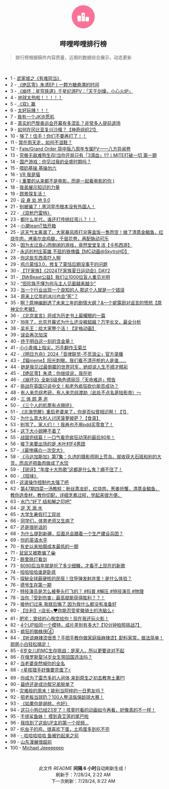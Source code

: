 <div align="center">
    <img src="./assets/icon_rank.png" alt="logo" />
    <h2>哔哩哔哩排行榜</h>
</div>

> 排行榜根据稿件内容质量，近期的数据综合展示，动态更新

<br />

<ul><li><span>1 - <a href=https://www.bilibili.com/BV1AE421w7wr>武家坡之《有难同当》</a></span></li><li><span>2 - <a href=https://www.bilibili.com/BV1Zf421q7Ro>《绝区零》朱鸢EP丨一颗方糖悬滞的时间</a></span></li><li><span>3 - <a href=https://www.bilibili.com/BV1xi421a7mg>《崩坏：星穹铁道》千星纪游PV：「天干剑燥，小心火炉」</a></span></li><li><span>4 - <a href=https://www.bilibili.com/BV1cm42137aZ>地球太热啦！！！！！</a></span></li><li><span>5 - <a href=https://www.bilibili.com/BV1hT42167gk>《双》赢</a></span></li><li><span>6 - <a href=https://www.bilibili.com/BV1Wn4y1f7Nx>太好玩辣！！！</a></span></li><li><span>7 - <a href=https://www.bilibili.com/BV1LT421r7DL>我有一个JK许愿机</a></span></li><li><span>8 - <a href=https://www.bilibili.com/BV1kW42197Rz>真实的巴黎奥运会开幕有多混乱？非常多人提前退场</a></span></li><li><span>9 - <a href=https://www.bilibili.com/BV11Z421T7GC>如何在冈比亚复兴沙俄？【神奇组织21】</a></span></li><li><span>10 - <a href=https://www.bilibili.com/BV1Wb421J7Nt>够了！住手！你们不要再打了！！</a></span></li><li><span>11 - <a href=https://www.bilibili.com/BV1ZT42167nx>常在雨天走，如何不湿鞋？</a></span></li><li><span>12 - <a href=https://www.bilibili.com/BV1Gf421B7EG>Fate/Grand Order 简中版八周年专属PV——八方异闻卷</a></span></li><li><span>13 - <a href=https://www.bilibili.com/BV1VU411S7Sy>究极无敌难狗生存!当你开局只有「3滴血」!!?丨MITE打破一切 第一期</a></span></li><li><span>14 - <a href=https://www.bilibili.com/BV1qE421w7wX>国产游戏：你见过我的全盛时期吗？</a></span></li><li><span>15 - <a href=https://www.bilibili.com/BV1pw4m1k7eG>喂奶基操 基操勿六</a></span></li><li><span>16 - <a href=https://www.bilibili.com/BV1Br421M7p9>VR 我是猫</a></span></li><li><span>17 - <a href=https://www.bilibili.com/BV1Mi421a7Qu>( 重要的从来都不是电影，而是一起看电影的你 )</a></span></li><li><span>18 - <a href=https://www.bilibili.com/BV1ei421h7Bp>我弟展示知识的力量</a></span></li><li><span>19 - <a href=https://www.bilibili.com/BV15Z421K7h2>顾景琛复活！</a></span></li><li><span>20 - <a href=https://www.bilibili.com/BV13z421i7fW>设 身 处 地 9.0</a></span></li><li><span>21 - <a href=https://www.bilibili.com/BV1sr421M78i>别被骗了！黑河早市根本没有外国人！</a></span></li><li><span>22 - <a href=https://www.bilibili.com/BV1CM4m1y7ML>《双枪巴雷特》</a></span></li><li><span>23 - <a href=https://www.bilibili.com/BV1bS42197eR>都什么年代，谁还打传统红孩儿？！！</a></span></li><li><span>24 - <a href=https://www.bilibili.com/BV1FZ421K74W>小潮teamT恤开箱</a></span></li><li><span>25 - <a href=https://www.bilibili.com/BV11S421X7Nb>这天气太离谱了，大家暴风雨打伞等盒饭一售而空！做了清蒸金鲳鱼，红烧牛肉，烤奥尔良鸡腿，千层花卷，再配脉动可乐</a></span></li><li><span>26 - <a href=https://www.bilibili.com/BV1ME4m1d7PQ>因为太过良心而倒闭的游戏，竟然堂堂复活【卡布西游】</a></span></li><li><span>27 - <a href=https://www.bilibili.com/BV13E421A7aY>永远的村庄英雄 不屈的铁傀儡【MC动画@SkytroHD】</a></span></li><li><span>28 - <a href=https://www.bilibili.com/BV14E4m1d78E>你这些东西真吓人啊</a></span></li><li><span>29 - <a href=https://www.bilibili.com/BV1Bi421679c>鸡爪蒙恬3.0，修复了蒙恬后期没事干的问题</a></span></li><li><span>30 - <a href=https://www.bilibili.com/BV1yr421M7GZ>【TF家族】《2024TF家族夏日运动会》DAY2</a></span></li><li><span>31 - <a href=https://www.bilibili.com/BV1Ex4y147Gq>【MrBeast公益】我们让1000位盲人重见光明</a></span></li><li><span>32 - <a href=https://www.bilibili.com/BV1eT421678p>“但珍珠不懂为何与主人见面越来越少”</a></span></li><li><span>33 - <a href=https://www.bilibili.com/BV114421U7Tf>当一个行业出现一个良知的人 那这个人就是一个错误</a></span></li><li><span>34 - <a href=https://www.bilibili.com/BV18x4y1s7fj>原来上亿年的冰川也会“死”？</a></span></li><li><span>35 - <a href=https://www.bilibili.com/BV1Rm421g7su>啊？原神编剧透了未来三年的剧情大纲？&一个妮露厨对谣言的愤怒【原神文化考据】</a></span></li><li><span>36 - <a href=https://www.bilibili.com/BV1Ci421h7w7>《北京宣言》将成为历史书上最耀眼的一篇</a></span></li><li><span>37 - <a href=https://www.bilibili.com/BV1DE4m1R7bj>16年了，北京开幕式为什么还没被超越？万字长文，最全分析</a></span></li><li><span>38 - <a href=https://www.bilibili.com/BV1gW42197n7>呆毛王：给大家整个活！【定格动画】</a></span></li><li><span>39 - <a href=https://www.bilibili.com/BV1Fx4y1s7Zn>误会再次加深</a></span></li><li><span>40 - <a href=https://www.bilibili.com/BV1Lr421K7Wy>终于明白这一刻的含金量！</a></span></li><li><span>41 - <a href=https://www.bilibili.com/BV1Nx4y1s727>小小青梅上指尖，巧手翻作玉菊兰</a></span></li><li><span>42 - <a href=https://www.bilibili.com/BV1GM4m117mF>《明日方舟》2024「音律联觉-不觅浪尘」官方录播</a></span></li><li><span>43 - <a href=https://www.bilibili.com/BV1vU411U7qf>【猫meme】阳光刺眼，我们看不清开枪的人是谁……</a></span></li><li><span>44 - <a href=https://www.bilibili.com/BV1nU411S7S6>她是我见过最倒霉的世界冠军，她却说人生不顺才精彩</a></span></li><li><span>45 - <a href=https://www.bilibili.com/BV1Rb421E7uu>【绝区零】朱鸢：你继续说，我在听</a></span></li><li><span>46 - <a href=https://www.bilibili.com/BV1Yr421M7T6>《崩坏3》全新S级角色德丽莎「天命难逃」预告</a></span></li><li><span>47 - <a href=https://www.bilibili.com/BV1Ax4y147id>挑战在英国只说中文！和老外疯狂砍价能否成功？</a></span></li><li><span>48 - <a href=https://www.bilibili.com/BV14W42197pV>有人来恋综考研，有人来恋综渡劫（此处不点名是陆影帝）～</a></span></li><li><span>49 - <a href=https://www.bilibili.com/BV1bS421X7z8>三 体 顾 茅 庐</a></span></li><li><span>50 - <a href=https://www.bilibili.com/BV1YE4m1R7Cz>《三个人的机票有点拥挤》</a></span></li><li><span>51 - <a href=https://www.bilibili.com/BV1Fz421i7bR>《北海觉醒》重启老婆来了，你是否似曾相识啊！【1】</a></span></li><li><span>52 - <a href=https://www.bilibili.com/BV1b142187cU>为什么意大利人讨厌菠萝披萨？【食录】</a></span></li><li><span>53 - <a href=https://www.bilibili.com/BV1Q142147Ja>别骂了，家人们！！我再也不用pdd买零食了！</a></span></li><li><span>54 - <a href=https://www.bilibili.com/BV1KE4m197NP>这下大小姐睡不着了</a></span></li><li><span>55 - <a href=https://www.bilibili.com/BV1wm42137dP>战国完结篇！一口气看完疯狂动荡的最后90年！</a></span></li><li><span>56 - <a href=https://www.bilibili.com/BV1Uf421v7VW>接下来要出场的是 木叶村F4男团</a></span></li><li><span>57 - <a href=https://www.bilibili.com/BV18M4m1y7ZZ>《最惨痛の一次空大》</a></span></li><li><span>58 - <a href=https://www.bilibili.com/BV13b421J7cK>《马达加斯加》第7集：久违的摄影师刚上荒岛，就收获大石斑和别的大货，而且还把鱼肉做成了水饺</a></span></li><li><span>59 - <a href=https://www.bilibili.com/BV1AS42197Fs>【锐评】“年度十大热歌”这都是什么鬼？绷不住了！</a></span></li><li><span>60 - <a href=https://www.bilibili.com/BV1dZ421N7mS>《班味》</a></span></li><li><span>61 - <a href=https://www.bilibili.com/BV1dZ421T7vQ>这波操作控制也太强了吧</a></span></li><li><span>62 - <a href=https://www.bilibili.com/BV1JE4m1d7Nw>第47期四菜一汤教程：粉丝蒸龙虾，红烧肉，葱姜炝蟹，清蒸金鲳鱼，教你选食材，教你切配，详细烹煮过程，学起来很方便。</a></span></li><li><span>63 - <a href=https://www.bilibili.com/BV1yS421X7QB>水门:“好了 结和解之印吧”</a></span></li><li><span>64 - <a href=https://www.bilibili.com/BV1sr421K7Dv>逆 天 溺 水</a></span></li><li><span>65 - <a href=https://www.bilibili.com/BV1Bi421h7uW>大学生暑假打工现状</a></span></li><li><span>66 - <a href=https://www.bilibili.com/BV1AE421w7Eq>同学们，体育老师又生病了</a></span></li><li><span>67 - <a href=https://www.bilibili.com/BV1mZ421T7rd>还是很听话的</a></span></li><li><span>68 - <a href=https://www.bilibili.com/BV1C4421Z7qZ>为什么提到新疆，后面总会跟着一个生产建设兵团？</a></span></li><li><span>69 - <a href=https://www.bilibili.com/BV1dE4m1X7RG>你的英语水平</a></span></li><li><span>70 - <a href=https://www.bilibili.com/BV1UT421k7KA>有史以来拍摄成本最低的一期</a></span></li><li><span>71 - <a href=https://www.bilibili.com/BV19S421X7uP>鼠鼠又被欺骗了😭</a></span></li><li><span>72 - <a href=https://www.bilibili.com/BV17Z8meeEXr>醉里挑灯看剑</a></span></li><li><span>73 - <a href=https://www.bilibili.com/BV1tz421B7P4>8090后当年就是吃了多少细糠，才看不上现在的新歌</a></span></li><li><span>74 - <a href=https://www.bilibili.com/BV19142147du>哈哈哈哈谁是卧底</a></span></li><li><span>75 - <a href=https://www.bilibili.com/BV1HE4m1R75t>探秘全球最硬核的民宿！住导弹发射井里！是什么体验？</a></span></li><li><span>76 - <a href=https://www.bilibili.com/BV11f421v79M>德爷生存第一期</a></span></li><li><span>77 - <a href=https://www.bilibili.com/BV1ky411e7Lc>特技演员是怎么被拳头打飞的？ #科普 #解压 #特技演员 #物理</a></span></li><li><span>78 - <a href=https://www.bilibili.com/BV13S421975q>当你「受到伤害」最高就能获得胜利？？！</a></span></li><li><span>79 - <a href=https://www.bilibili.com/BV1Ez421B7PH>接他们过来 我就后悔了 因为我什么都没有准备好</a></span></li><li><span>80 - <a href=https://www.bilibili.com/BV1ey411i7YB>【比利】⚡店长~❤️你能忍受星徽骑士的洗脑么⚡</a></span></li><li><span>81 - <a href=https://www.bilibili.com/BV1dw4m1r7it>肥宅：曾经的心掏空给你！现在我还玩火影！</a></span></li><li><span>82 - <a href=https://www.bilibili.com/BV1Ky411q7py>4个UP拍同一个模特，成片差别有多大?【10分钟拍照挑战7】</a></span></li><li><span>83 - <a href=https://www.bilibili.com/BV154421S7zJ>疯狂的蜘蛛侠④</a></span></li><li><span>84 - <a href=https://www.bilibili.com/BV1t1421t7Gt>【听说麻辣烫很贵？手把手教你做家庭版麻辣烫】配料家常，做法简单！厨房小白轻松搞定！</a></span></li><li><span>85 - <a href=https://www.bilibili.com/BV1VE4m1d7ff>6岁女儿的MC生存挑战：是家人，所以更要说对不起</a></span></li><li><span>86 - <a href=https://www.bilibili.com/BV1Ez421B7nv>在俄罗斯娶14岁女生带回国违法吗？</a></span></li><li><span>87 - <a href=https://www.bilibili.com/BV1vx4y147B6>当老婆突然喊你的全名</a></span></li><li><span>88 - <a href=https://www.bilibili.com/BV1Zw4m1r7xt>⚡星核猎手好像要完蛋了⚡</a></span></li><li><span>89 - <a href=https://www.bilibili.com/BV1Fm42137eH>你成为了雷杰多的人间体 来到原生之初去教育土著P1</a></span></li><li><span>90 - <a href=https://www.bilibili.com/BV1tx4y1s741>最终还是成功帮兄弟脱单了</a></span></li><li><span>91 - <a href=https://www.bilibili.com/BV1zH4y1c7c7>灾难般的周末！能别当阿梓的一日男友吗？</a></span></li><li><span>92 - <a href=https://www.bilibili.com/BV1ow4m1r7nn>把老板当球扔？100人整活版保龄球大赛！</a></span></li><li><span>93 - <a href=https://www.bilibili.com/BV1wS42197wF>《如果你是胡桃，也好》</a></span></li><li><span>94 - <a href=https://www.bilibili.com/BV1Ef421i7nU>这只小狗已经23岁了！孩童时看的动画如今再看，好像真的不一样！</a></span></li><li><span>95 - <a href=https://www.bilibili.com/BV1Sf421q76T>手搓鲨鱼妹！ 摸到真艾莲的尾巴啦</a></span></li><li><span>96 - <a href=https://www.bilibili.com/BV1AE4m1d76b>我找到了这些UP主的第一个视频...</a></span></li><li><span>97 - <a href=https://www.bilibili.com/BV125eUe4End>吃虫子的鸡，很喜欢下蛋，土鸡蛋多到吃不完</a></span></li><li><span>98 - <a href=https://www.bilibili.com/BV132421Z7ci>- 哈哈哈哈哈 鱼被钓起来之前</a></span></li><li><span>99 - <a href=https://www.bilibili.com/BV1wW42197Hx>山东漫展很超前</a></span></li><li><span>100 - <a href=https://www.bilibili.com/BV1Yi421a7r8>Michael Jeeeeeeep</a></span></li></ul>

<br />

<p align=center>此文件 <i>README</i> <b>间隔 6 小时</b>自动刷新生成！<br>刷新于：7/28/24, 2:22 AM<br>下一次刷新：7/28/24, 8:22 AM</p>